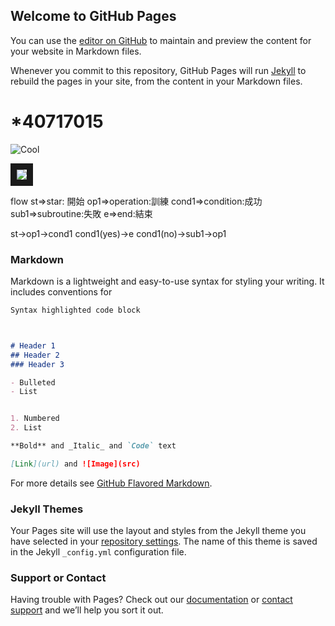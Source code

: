 ## Welcome to GitHub Pages

You can use the [editor on GitHub](https://github.com/nightmare155090/uma/edit/gh-pages/index.md) to maintain and preview the content for your website in Markdown files.

Whenever you commit to this repository, GitHub Pages will run [Jekyll](https://jekyllrb.com/) to rebuild the pages in your site, from the content in your Markdown files.

# *40717015
![Cool](https://pbs.twimg.com/media/EjrJlffVcAE6kmo.jpg)


<a href="https://www.youtube.com/watch?v=RzFwZksgtw0" targ="_blank"><img src="https://pbs.twimg.com/media/ErwX40SVkAAWPGJ.jpg"
border="10"/></a>










flow
st=>star: 開始
op1=>operation:訓練
cond1=>condition:成功
sub1=>subroutine:失敗
e=>end:結束

st->op1->cond1
cond1(yes)->e
cond1(no)->sub1->op1

### Markdown

Markdown is a lightweight and easy-to-use syntax for styling your writing. It includes conventions for

```markdown
Syntax highlighted code block



# Header 1
## Header 2
### Header 3

- Bulleted
- List


1. Numbered
2. List

**Bold** and _Italic_ and `Code` text

[Link](url) and ![Image](src)
```

For more details see [GitHub Flavored Markdown](https://guides.github.com/features/mastering-markdown/).

### Jekyll Themes

Your Pages site will use the layout and styles from the Jekyll theme you have selected in your [repository settings](https://github.com/nightmare155090/uma/settings). The name of this theme is saved in the Jekyll `_config.yml` configuration file.

### Support or Contact

Having trouble with Pages? Check out our [documentation](https://docs.github.com/categories/github-pages-basics/) or [contact support](https://support.github.com/contact) and we’ll help you sort it out.
